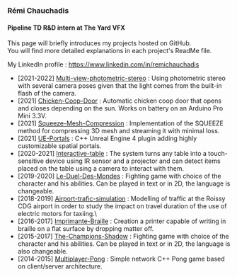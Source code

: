 ### Rémi Chauchadis

#### Pipeline TD R&D intern at The Yard VFX

This page will briefly introduces my projects hosted on GitHub.\
You will find more detailed explanations in each project's ReadMe file.

My LinkedIn profile : https://www.linkedin.com/in/remichauchadis 


- [2021-2022] [Multi-view-photometric-stereo](https://github.com/rchaucha/Multi-view-photometric-stereo) : Using photometric stereo with several camera poses given that the light comes from the built-in flash of the camera.
- [2021] [Chicken-Coop-Door](https://github.com/rchaucha/Chicken-Coop-Door) : Automatic chicken coop door that opens and closes depending on the sun. Works on battery on an Arduino Pro Mini 3.3V.
- [2021] [Squeeze-Mesh-Compression](https://github.com/rchaucha/Squeeze-Mesh-Compression) : Implementation of the SQUEEZE method for compressing 3D mesh and streaming it with minimal loss.
- [2021] [UE-Portals](https://github.com/rchaucha/UE-Portals) : C++ Unreal Engine 4 plugin adding highly customizable spatial portals.
- [2020-2021] [Interactive-table](https://github.com/rchaucha/Interactive-table) : The system turns any table into a touch-sensitive device using IR sensor and a projector and can detect items placed on the table using a camera to interact with them.
- [2019-2020] [Le-Duel-Des-Mondes](https://github.com/rchaucha/Le-Duel-Des-Mondes) : Fighting game with choice of the character and his abilities. Can be played in text or in 2D, the language is changeable.
- [2018-2019] [Airport-trafic-simulation](https://github.com/rchaucha/Airport-trafic-simulation) : Modelling of traffic at the Roissy CDG airport in order to study the impact on travel duration of the use of electric motors for taxiing.\
- [2016-2017] [Imprimante-Braille](https://github.com/rchaucha/Imprimante-Braille) : Creation a printer capable of writing in braille on a flat surface by dropping matter off.
- [2015-2017] [The-Champions-Shadow](https://github.com/rchaucha/The-Champions-Shadow) : Fighting game with choice of the character and his abilities. Can be played in text or in 2D, the language is also changeable.
- [2014-2015] [Multiplayer-Pong](https://github.com/rchaucha/Multiplayer-Pong) : Simple network C++ Pong game based on client/server architecture.
